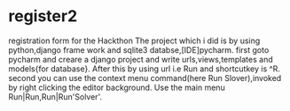 # register2
registration form for the Hackthon
The project which i did is by using python,django frame work and sqlite3 databse,[IDE]pycharm.
first goto pycharm and creare a django project and write urls,views,templates and models{for database}.
After this by using url i.e Run and shortcutkey is ^R.
second you can use the context menu command(here Run Slover),invoked by right clicking the editor background.
Use the main menu Run|Run,Run|Run'Solver'.
